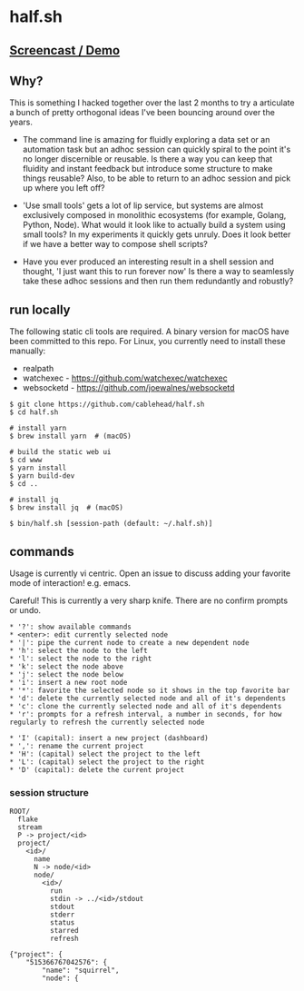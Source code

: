 # half.sh

## [Screencast / Demo](https://www.half.sh)

## Why?

This is something I hacked together over the last 2 months to try a articulate
a bunch of pretty orthogonal ideas I've been bouncing around over the years.

* The command line is amazing for fluidly exploring a data set or an automation
  task but an adhoc session can quickly spiral to the point it's no longer
  discernible or reusable. Is there a way you can keep that fluidity and
  instant feedback but introduce some structure to make things reusable? Also,
  to be able to return to an adhoc session and pick up where you left off?

* 'Use small tools' gets a lot of lip service, but systems are almost
  exclusively composed in monolithic ecosystems (for example, Golang, Python,
  Node). What would it look like to actually build a system using small tools?
  In my experiments it quickly gets unruly. Does it look better if we have a
  better way to compose shell scripts?

* Have you ever produced an interesting result in a shell session and
  thought, 'I just want this to run forever now' Is there a way to seamlessly
  take these adhoc sessions and then run them redundantly and robustly?

## run locally

The following static cli tools are required. A binary version for macOS have
been committed to this repo. For Linux, you currently need to install these
manually:

* realpath
* watchexec  - https://github.com/watchexec/watchexec
* websocketd - https://github.com/joewalnes/websocketd

```
$ git clone https://github.com/cablehead/half.sh
$ cd half.sh

# install yarn
$ brew install yarn  # (macOS)

# build the static web ui
$ cd www
$ yarn install
$ yarn build-dev
$ cd ..

# install jq
$ brew install jq  # (macOS)

$ bin/half.sh [session-path (default: ~/.half.sh)]
```

## commands

Usage is currently vi centric. Open an issue to discuss adding your favorite
mode of interaction! e.g. emacs.

Careful! This is currently a very sharp knife. There are no confirm prompts or
undo.

```
* '?': show available commands
* <enter>: edit currently selected node
* '|': pipe the current node to create a new dependent node
* 'h': select the node to the left
* 'l': select the node to the right
* 'k': select the node above
* 'j': select the node below
* 'i': insert a new root node
* '*': favorite the selected node so it shows in the top favorite bar
* 'd': delete the currently selected node and all of it's dependents
* 'c': clone the currently selected node and all of it's dependents
* 'r': prompts for a refresh interval, a number in seconds, for how regularly to refresh the currently selected node

* 'I' (capital): insert a new project (dashboard)
* ',': rename the current project
* 'H': (capital) select the project to the left
* 'L': (capital) select the project to the right
* 'D' (capital): delete the current project
```


### session structure

```
ROOT/
  flake
  stream
  P -> project/<id>
  project/
    <id>/
      name
      N -> node/<id>
      node/
        <id>/
          run
          stdin -> ../<id>/stdout
          stdout
          stderr
          status
          starred
          refresh
```

```
{"project": {
    "515366767042576": {
        "name": "squirrel",
        "node": {
